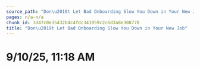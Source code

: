 ```yaml
---
source_path: "Don\u2019t Let Bad Onboarding Slow You Down in Your New Job.md"
pages: n/a-n/a
chunk_id: 3d47c0e35432b4c4fdc341059c2c6d3a8e308778
title: "Don\u2019t Let Bad Onboarding Slow You Down in Your New Job"
---
```

# 9/10/25, 11:18 AM
